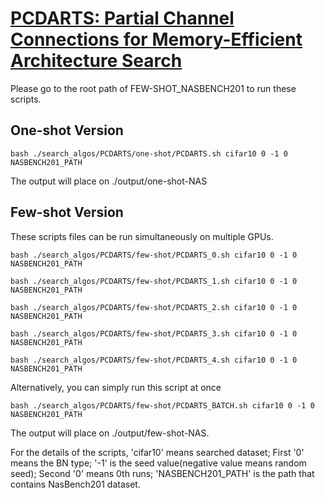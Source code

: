 # [PCDARTS: Partial Channel Connections for Memory-Efficient Architecture Search][1]

Please go to the root path of FEW-SHOT_NASBENCH201 to run these scripts.

## One-shot Version
  ```
  bash ./search_algos/PCDARTS/one-shot/PCDARTS.sh cifar10 0 -1 0 NASBENCH201_PATH
  ```
  The output will place on ./output/one-shot-NAS

## Few-shot Version

  These scripts files can be run simultaneously on multiple GPUs. 
  ```
  bash ./search_algos/PCDARTS/few-shot/PCDARTS_0.sh cifar10 0 -1 0 NASBENCH201_PATH

  bash ./search_algos/PCDARTS/few-shot/PCDARTS_1.sh cifar10 0 -1 0 NASBENCH201_PATH

  bash ./search_algos/PCDARTS/few-shot/PCDARTS_2.sh cifar10 0 -1 0 NASBENCH201_PATH

  bash ./search_algos/PCDARTS/few-shot/PCDARTS_3.sh cifar10 0 -1 0 NASBENCH201_PATH

  bash ./search_algos/PCDARTS/few-shot/PCDARTS_4.sh cifar10 0 -1 0 NASBENCH201_PATH
  ```
  Alternatively, you can simply run this script at once
  ```
  bash ./search_algos/PCDARTS/few-shot/PCDARTS_BATCH.sh cifar10 0 -1 0 NASBENCH201_PATH
  ```
The output will place on ./output/few-shot-NAS.

For the details of the scripts, 'cifar10' means searched dataset; First '0' means the BN type; '-1' is the seed value(negative value means random seed); Second '0' means 0th runs; 'NASBENCH201_PATH' is the path that contains NasBench201 dataset. 

[1]: https://arxiv.org/abs/1907.05737






      
    
      
      

                 
                 
         
               
    






